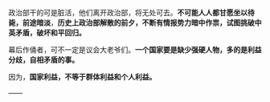 政治部干的可是脏活，他们离开政治部，将无处可去。**不可能人人都甘愿坐以待毙，前途暗淡**，**历史上政治部解散的前夕，不断有情报势力暗中作祟，试图挑破中英矛盾，破坏和平回归。**

幕后作俑者，可不一定是议会大老爷们。**一个国家要是缺少强硬人物，多的是利益分歧，自相矛盾的事。**

因为，**国家利益，不等于群体利益和个人利益。**

——

